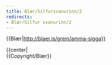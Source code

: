 ```yaml
---
title: Blær/Silfursvanurinn/2
redirects:
- Blær/Silfur svanurinn/2
---
```


{{Blær|http://blaer.is/grein/amma-sigga}}

<div class="book" data-translate=true data-audio-file="Silfur_svanurinn_02-2.mp3">
{{center|<Audio src="Silfur_svanurinn_02-2.mp3"/>}}
<html>
<div class="blaer article">

<div class="article-entry">
  <div class="image-box image-box-medium">
    <img src="https://ylhyra.is/Special:Filepath/Blær_–_Silfur_svanurinn_32742.jpeg">
  </div>

  <div class="text">
    <p><em><em>Sigga, eða öllu heldur Sigrid Josefsdóttir, er 77 ára gömul og býr á Jófríðarstaðavegi í Hafnarfirði með eiginmanni sínum Yngva Erni Guðmundssyni. Saman eiga þau þrjú börn og sjö barnabörn. <br>Faðir hennar var austurrískur en mamma íslensk og flutti fjölskyldan frá Vínarborg til Íslands eftir stríð þar sem faðir hennar gerðist fiðluleikari í Sinfóníuhljómsveit Íslands. <br></em></em><em><em>Sigga og Yngvi hafa verið gift í meira en 60 ár. Hún hætti að vinna fyrir sex árum, en síðustu árin vann hún í Hafnarborg, listasafninu í Hafnarfirði. Hún elskar að hafa fallegt í kringum sig, enda Vog í sólar stjörnumerkinu. Hún býður mér upp á kaffi í rósóttu stelli og smákökur.&nbsp;</em></em>
    </p>
  </div>
</div>

</div>
</html>
</div>
{{Copyright/Blær}}

